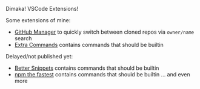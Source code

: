 Dimaka! VSCode Extensions!

Some extensions of mine:

- [GitHub Manager](https://github.com/zardoy/github-manager) to quickly switch between cloned repos via `owner/name` search
- [Extra Commands](https://github.com/zardoy/extra-commands) contains commands that should be builtin

Delayed/not published yet:

- [Better Snippets](https://github.com/zardoy/vscode-better-snippets) contains commands that should be builtin
- [npm the fastest](https://github.com/zardoy/npm-the-fastest) contains commands that should be builtin
... and even more
